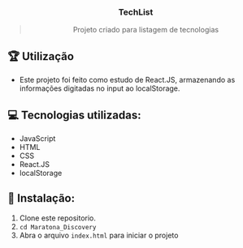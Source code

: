 
<h3 align="center">
  TechList
</h3>

<blockquote align="center">Projeto criado para listagem de tecnologias</blockquote>

## :trophy: Utilização
 - Este projeto foi feito como estudo de React.JS, armazenando as informações digitadas no input ao localStorage.

## :computer: Tecnologias utilizadas:

- JavaScript
- HTML
- CSS
- React.JS
- localStorage

## :dvd: Instalação:

1. Clone este repositorio.
2. `cd Maratona_Discovery`<br />
3. Abra o arquivo `index.html` para iniciar o projeto <br />


